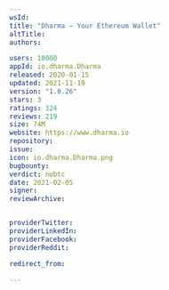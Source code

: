 ```yaml
---
wsId: 
title: "Dharma — Your Ethereum Wallet"
altTitle: 
authors:

users: 10000
appId: io.dharma.Dharma
released: 2020-01-15
updated: 2021-11-19
version: "1.0.26"
stars: 3
ratings: 324
reviews: 219
size: 74M
website: https://www.dharma.io
repository: 
issue: 
icon: io.dharma.Dharma.png
bugbounty: 
verdict: nobtc
date: 2021-02-05
signer: 
reviewArchive:


providerTwitter: 
providerLinkedIn: 
providerFacebook: 
providerReddit: 

redirect_from:

---
```



